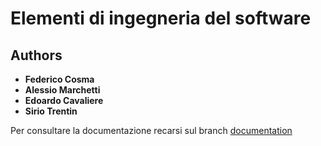 # Elementi di ingegneria del software
## Authors

- **Federico Cosma** 
- **Alessio Marchetti**
- **Edoardo Cavaliere**
- **Sirio Trentin**

Per consultare la documentazione recarsi sul branch [documentation](https://github.com/marchettialessio/museum_team/tree/documentation)
